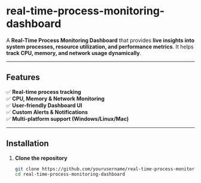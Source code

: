 # real-time-process-monitoring-dashboard
A **Real-Time Process Monitoring Dashboard** that provides **live insights into system processes, resource utilization, and performance metrics**. It helps **track CPU, memory, and network usage dynamically**.

---

##  Features
✅ **Real-time process tracking**  
✅ **CPU, Memory & Network Monitoring**  
✅ **User-friendly Dashboard UI**  
✅ **Custom Alerts & Notifications**  
✅ **Multi-platform support (Windows/Linux/Mac)**  

---

##  Installation
1. **Clone the repository**  
   ```bash
   git clone https://github.com/yourusername/real-time-process-monitoring-dashboard.git
   cd real-time-process-monitoring-dashboard
